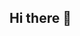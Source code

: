 ## Hi there 👋

<!--

[![heeRion's GitHub stats](https://github-readme-stats.vercel.app/api?
username=bi-sz&include_all_commits=true&show_icons=true&theme=cobalt)]
(https://github.com/heeRion/github-readme-stats)
-->
